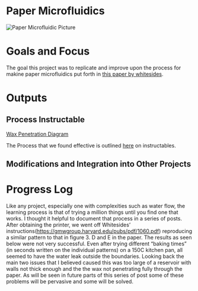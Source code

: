Paper Microfluidics
=====================
![Paper Microfluidic Picture](https://i.imgur.com/aXYnpVF.jpg)

Goals and Focus
=================

The goal this project was to replicate and improve upon the process for makine paper microfluidics put forth in [this paper by whitesides](https://gmwgroup.harvard.edu/pubs/pdf/1060.pdf). 

Outputs
=============

## Process Instructable

[Wax Penetration Diagram](https://i.imgur.com/1nKXJLzs.jpg)

The Process that we found effective is outlined [here](https://www.instructables.com/id/Wax-Paper-Microfluidics/) on instructables.


## Modifications and Integration into Other Projects



Progress Log
=================


Like any project, especially one with complexities such as water flow, the learning process is that of trying a million things until you find one that works. I thought it helpful to document that process in a series of posts. After obtaining the printer, we went off Whitesides’ instructions(https://gmwgroup.harvard.edu/pubs/pdf/1060.pdf) reproducing a similar pattern to that in figure 3. D and E in the paper. The results as seen below were not very successful. Even after trying different “baking times” (in seconds written on the individual patterns) on a 150C kitchen pan, all seemed to have the water leak outside the boundaries. Looking back the main two issues that I believed caused this was too large of a reservoir with walls not thick enough and the the wax not penetrating fully through the paper. As will be seen in future parts of this series of post some of these problems will be pervasive and some will be solved.
